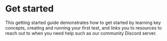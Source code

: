 # Get started

This getting started guide demonstrates how to get started by learning key concepts, creating and running your first test, and links you to resources to reach out to when you need help such as our community Discord server.
